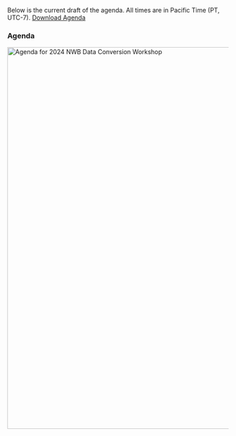 Below is the current draft of the agenda. All times are in Pacific Time (PT, UTC-7). [Download Agenda](agenda/2025_data_conversion_workshop_agenda.pdf)

### Agenda

<a href="agenda/2025_data_conversion_workshop_agenda.pdf">
    <img align="center" alt="Agenda for 2024 NWB Data Conversion Workshop" src="agenda/2025_data_conversion_workshop_agenda.png" width="870">
</a>
